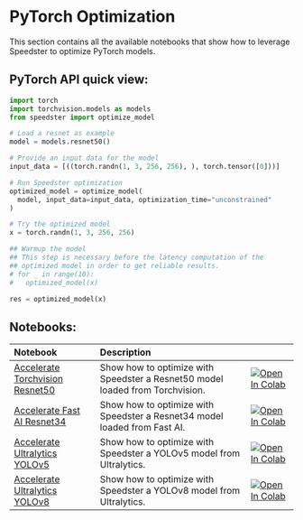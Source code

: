# **PyTorch Optimization**

This section contains all the available notebooks that show how to leverage Speedster to optimize PyTorch models.

## PyTorch API quick view:

``` python
import torch
import torchvision.models as models
from speedster import optimize_model

# Load a resnet as example
model = models.resnet50()

# Provide an input data for the model    
input_data = [((torch.randn(1, 3, 256, 256), ), torch.tensor([0]))]

# Run Speedster optimization
optimized_model = optimize_model(
  model, input_data=input_data, optimization_time="unconstrained"
)

# Try the optimized model
x = torch.randn(1, 3, 256, 256)

## Warmup the model
## This step is necessary before the latency computation of the 
## optimized model in order to get reliable results.
# for _ in range(10):
#   optimized_model(x)

res = optimized_model(x)
```

## Notebooks:
| Notebook                                                                                                                                                        | Description                                                                   |                                                                                                                                                                                                                                                                                                             |
|:----------------------------------------------------------------------------------------------------------------------------------------------------------------|:------------------------------------------------------------------------------|:------------------------------------------------------------------------------------------------------------------------------------------------------------------------------------------------------------------------------------------------------------------------------------------------------------|
| [Accelerate Torchvision Resnet50](https://github.com/nebuly-ai/nebullvm/blob/main/notebooks/speedster/pytorch/Accelerate_PyTorch_ResNet50_with_Speedster.ipynb) | Show how to optimize with Speedster a Resnet50 model loaded from Torchvision. | [![Open In Colab](https://colab.research.google.com/assets/colab-badge.svg)](https://colab.research.google.com/drive/1tqA3pWiCu7i_J_Hea9WzrBjJCR3GITpe?usp=sharing) |
| [Accelerate Fast AI Resnet34](https://github.com/nebuly-ai/nebullvm/blob/main/notebooks/speedster/pytorch/Accelerate_fast_ai_Resnet34_with_Speedster.ipynb)     | Show how to optimize with Speedster a Resnet34 model loaded from Fast AI.     | [![Open In Colab](https://colab.research.google.com/assets/colab-badge.svg)](https://colab.research.google.com/drive/1AHbpJcLUv8_IN1sRxanJt0i6p2jC-EuD?usp=sharing) |
| [Accelerate Ultralytics YOLOv5](https://github.com/nebuly-ai/nebullvm/blob/main/notebooks/speedster/pytorch/Accelerate_PyTorch_YOLOv5_with_Speedster.ipynb)     | Show how to optimize with Speedster a YOLOv5 model from Ultralytics.          | [![Open In Colab](https://colab.research.google.com/assets/colab-badge.svg)](https://colab.research.google.com/drive/1ZpBUu-61zva7WzpJuL5FIovlkUWdcu4r?usp=sharing) |
| [Accelerate Ultralytics YOLOv8](https://github.com/nebuly-ai/nebullvm/blob/main/notebooks/speedster/pytorch/Accelerate_PyTorch_YOLOv8_with_Speedster.ipynb)     | Show how to optimize with Speedster a YOLOv8 model from Ultralytics.          | [![Open In Colab](https://colab.research.google.com/assets/colab-badge.svg)](https://colab.research.google.com/drive/1rp1DGqxzYpJMbWyjpFomwXdhASBRsXwN?usp=sharing) |

